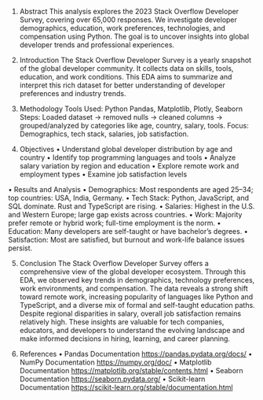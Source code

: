 1.	Abstract 
This analysis explores the 2023 Stack Overflow Developer Survey, covering over 65,000 responses. We investigate developer demographics, education, work preferences, technologies, and compensation using Python. The goal is to uncover insights into global developer trends and professional experiences.

2.	Introduction 
The Stack Overflow Developer Survey is a yearly snapshot of the global developer community. It collects data on skills, tools, education, and work conditions. This EDA aims to summarize and interpret this rich dataset for better understanding of developer preferences and industry trends.


3.	Methodology 
Tools Used: Python Pandas, Matplotlib, Plotly, Seaborn
Steps: Loaded dataset → removed nulls → cleaned columns → grouped/analyzed by categories like age, country, salary, tools.
Focus: Demographics, tech stack, salaries, job satisfaction. 


4.	Objectives 
•	Understand global developer distribution by age and country
•	Identify top programming languages and tools
•	Analyze salary variation by region and education
•	Explore remote work and employment types
•	Examine job satisfaction levels
 
•	Results and Analysis 
•	Demographics: Most respondents are aged 25–34; top countries: USA, India, Germany.
•	Tech Stack: Python, JavaScript, and SQL dominate. Rust and TypeScript are rising.
•	Salaries: Highest in the U.S. and Western Europe; large gap exists across countries.
•	Work: Majority prefer remote or hybrid work; full-time employment is the norm.
•	Education: Many developers are self-taught or have bachelor’s degrees.
•	Satisfaction: Most are satisfied, but burnout and work-life balance issues persist.

5.	Conclusion
The Stack Overflow Developer Survey offers a comprehensive view of the global developer ecosystem. Through this EDA, we observed key trends in demographics, technology preferences, work environments, and compensation. The data reveals a strong shift toward remote work, increasing popularity of languages like Python and TypeScript, and a diverse mix of formal and self-taught education paths. Despite regional disparities in salary, overall job satisfaction remains relatively high. These insights are valuable for tech companies, educators, and developers to understand the evolving landscape and make informed decisions in hiring, learning, and career planning.


 
6.	References
•	Pandas Documentation https://pandas.pydata.org/docs/
•	NumPy Documentation https://numpy.org/doc/
•	Matplotlib Documentation https://matplotlib.org/stable/contents.html
•	Seaborn Documentation https://seaborn.pydata.org/
•	Scikit-learn Documentation
https://scikit-learn.org/stable/documentation.html
